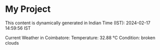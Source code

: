 # My Project

This content is dynamically generated in Indian Time (IST): 2024-02-17 14:59:56 IST


Current Weather in Coimbatore:
Temperature: 32.88 °C
Condition: broken clouds
